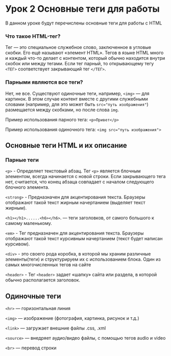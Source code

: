 # Урок 2 Основные теги для работы

В данном уроке будут перечислены основные теги для работы с HTML

### Что такое HTML-тег?

Тег — это специальное служебное слово, заключенное в угловые скобки. Его ещё называют «элемент HTML». Тегов в языке HTML много и каждый что-то делает с контентом, который обычно находится внутри скобок или между тегами. Если тег парный, то открывающему тегу `<ТЕГ>` соответствует закрывающий тег `</ТЕГ>`.

### Парными являются все теги?

Нет, не все. Существуют одиночные теги, например, `<img>` — для картинок. В этом случае контент вместе с другими служебными словами (например, для это может быть `src="путь изображения"`) размещается между скобками, но после слова `img`.

Пример использования парного тега: `<p>Привет</p>`

Пример использования одиночного тега: `<img src="путь изображения">`

## Основные теги HTML и их описание

### Парные теги

`<p>` - Определяет текстовый абзац. Тег `<p>` является блочным элементом, всегда начинается с новой строки. Если закрывающего тега нет, считается, что конец абзаца совпадает с началом следующего блочного элемента.

`<strong>` - Предназначен для акцентирования текста. Браузеры отображают такой текст жирным начертанием (выделяет текст жирным).

`<h1></h1>......<h6></h6>`. — теги заголовков, от самого большого к самому маленькому.

`<em>` - Тег предназначен для акцентирования текста. Браузеры отображают такой текст курсивным начертанием (текст будет написан курсивом).

`<div>` - это своего рода коробка, в которой мы храним различные элементы(теги) и структурируем их с использованием блока. Один из самых многочисленных тегов на сайте

`<header>` - Тег `<header>` задает «шапку» сайта или раздела, в которой обычно располагается заголовок.

## Одиночные теги

`<hr>` — горизонтальная линия

`<img>` — изображение (фотография, картинка, рисунок и т.д.)

`<link>` — загружает внешние файлы .css, .xml

`<source>` — внедряет аудио/видео файлы, с помощью тегов audio и video

`<br>` — перевод строки
